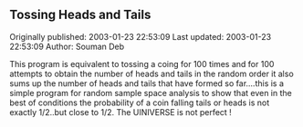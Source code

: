 ## Tossing Heads and Tails 
Originally published: 2003-01-23 22:53:09 
Last updated: 2003-01-23 22:53:09 
Author: Souman Deb 
 
This program is equivalent to tossing a coing for 100 times and for 100 attempts to obtain the number of heads and tails in the random order it also sums up the number of heads and tails that have formed so far....this is a simple program for random sample space analysis to show that even in the best of conditions the probability of a coin falling tails or heads is not exactly 1/2..but close to 1/2. The UINIVERSE is not perfect !